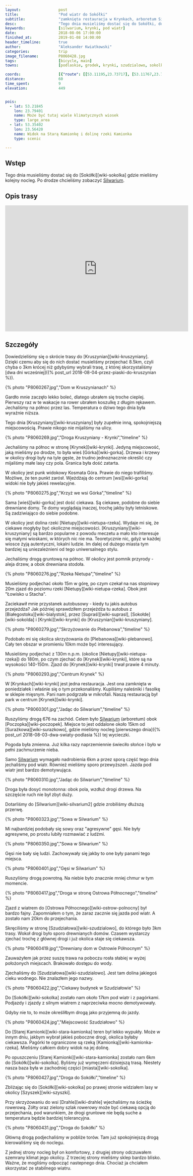 ```yaml
---
layout:                 post
title:                  "Pod wiatr do Sokółki"
subtitle:               "zamknięta restauracja w Krynkach, arboretum Silwarium i walka z wiatrem"
desc:                   "Tego dnia musieliśmy dostać się do Sokółki, do nowego noclegu. Niestety jak na złość tego dnia jechaliśmy prawie cały czas pod wiatr. Kruszyniany były wyludnione w porównaniu do dnia festiwalu. Mineliśmy dużo ciekawych wiosek oraz miejsc, które chętnie bym jeszcze raz zobaczył."
keywords:               [silwarium, krynki, pod wiatr]
date:                   2018-08-06 17:00:00
finished_at:            2019-01-08 14:00:00
header_timeline:        true
author:                 "Aleksander Kwiatkowski"
categories:             trip
image_filename:         P8060428.jpg
tags:                   [bicycle, main]
towns:                  [podlaskie, grodek, krynki, szudzialowo, sokolka]

coords:                 [{"route": [[53.11195,23.73717], [53.11767,23.75871], [53.14517,23.77863], [53.16545,23.79442], [53.16889,23.81107], [53.18520,23.81450], [53.19975,23.79811], [53.20049,23.78856], [53.20502,23.79088], [53.20533,23.79704], [53.21597,23.79710], [53.23362,23.79122], [53.25933,23.77878], [53.26428,23.77195], [53.26922,23.73721], [53.26944,23.67368], [53.26812,23.66556], [53.26602,23.63831], [53.26222,23.63741], [53.26605,23.63831], [53.26941,23.67372], [53.29940,23.65496], [53.30833,23.61827], [53.33821,23.60102], [53.35315,23.56531], [53.38708,23.54467], [53.40335,23.51223], [53.39465,23.47837], [53.39690,23.47691]], "type": "bicycle"}]
distance:               60
time_spent:             9
elevation:              449


pois:
  - lat: 53.21845
    lon: 23.79401
    name: Może być tutaj wiele klimatycznych wiosek
    type: large_area
  - lat: 53.35402
    lon: 23.56420  
    name: Widok na Starą Kamionkę i dolinę rzeki Kamionka
    type: scenic

---
```


[silvarium1]: http://atrakcjepodlasia.pl/atrakcje-turystyczne/silvarium-park-lesny-w-poczopku/
[silvarium2]: http://www.krynki.bialystok.lasy.gov.pl/silvarium1


## Wstęp

Tego dnia musieliśmy dostać się do [Sokółki][wiki-sokolka] gdzie mieliśmy kolejny
nocleg. Po drodze chcieliśmy zobaczyć [Silwarium][silvarium2].

## Opis trasy

<iframe height='405' width='590' frameborder='0' allowtransparency='true' scrolling='no' src='https://www.strava.com/activities/1754470627/embed/928fb5fb09489bcf3b526b2589559ea1e7986b35'></iframe>

## Szczegóły

Dowiedzieliśmy się o skrócie trasy do [Kruszynian][wiki-kruszyniany].
Dzięki czemu aby się do nich dostać musieliśmy przejechać 8.5km, czyli chyba o 3km
krócej niż gdybyśmy wybrali trasę, z której skorzystaliśmy
[dwa dni wcześniej]({% post_url 2018-08-04-przez-piaski-do-kruszynian %}).

{% photo "P8060267.jpg","Dom w Kruszynianach" %}

Gardło mnie zaczęło lekko boleć, dlatego ubrałem się troche cieplej.
Pierwszy raz w te wakacje na rower ubrałem koszulkę z długim rękawem.
Jechaliśmy na północ przez las. Temperatura o dziwo tego dnia była wyraźnie
niższa.

Tego dnia [Kruszyniany][wiki-kruszyniany] były zupełnie inną, spokojniejszą
miejscowością. Prawie nikogo nie mijaliśmy na ulicy.

{% photo "P8060269.jpg","Droga Kruszyniany - Krynki","timeline" %}

Jechaliśmy na północ w stronę [Krynek][wiki-krynki].
Jedyną miejscowość, jaką mieliśmy po drodze, to była wieś [Górka][wiki-gorka].
Drzewa i krzewy w okolicy drogi były na tyle
gęste, że trudno jednoznacznie określić czy mijaliśmy małe lasy czy pola.
Granica była dość zatarta.

W okolicy jest punk widokowy Kosmata Góra. Prawie do niego trafiliśmy.
Możliwe, że ten punkt zarósł. Wjeżdżają do centrum [wsi][wiki-gorka]
widoki nie były jakieś rewelacyjne.

{% photo "P8060275.jpg","Krzyż we wsi Górka","timeline" %}

Sama [wieś][wiki-gorka] jest dość ciekawa. Są ciekawe, podobne do siebie
drewniane domy. Te domy wyglądają inaczej, trochę jakby były letniskowe.
Są zadziwiająco do siebie podobne.

W okolicy jest dolina rzeki [Nietupy][wiki-nietupa-rzeka].
Wydaje mi się, że ciekawe mogłyby być okoliczne miejscowości.
[Kruszyniany][wiki-kruszyniany] są bardzo popularne z powodu meczetu a mało
kto interesuje się małymi wioskami, w których nic nie ma. Teoretycznie nic, gdyż
w każdej wiosce żyją autentyczni, lokalni ludzie. Im dalej od dużego miasta tym
bardziej są uniezależnieni od tego uniwersalnego stylu.

Jechaliśmy drogą gruntową na północ. W okolicy jest pomnik przyrody - aleja drzew,
a obok drewniana stodoła.

{% photo "P8060276.jpg","Rzeka Nietupa","timeline" %}

Musieliśmy podjechać około 15m w górę, po czym czekał na nas stopniowy 20m
zjazd do poziomu rzeki [Nietupy][wiki-nietupa-rzeka]. Obok jest "Łowisko u Stacha".

Zaciekawił mnie przystanek autobusowy - kiedy tu jakis autobus przejeżdża? Jak
później sprawdziłem przejeżdża tu autobus z [Białegostoku][wiki-bialystok],
przez [Supraśl][wiki-suprasl], [Sokołde][wiki-sokolda] i [Krynki][wiki-krynki]
do [Kruszynian][wiki-kruszyniany].

{% photo "P8060279.jpg","Skrzyżowanie do Plebanowa","timeline" %}

Podobało mi się okolica skrzyżowania do [Plebanowa][wiki-plebanowo].
Cały ten obszar w promieniu 10km może być interesujący.

Musieliśmy podjechać z 130m n.p.m. (okolice [Nietupy][wiki-nietupa-rzeka])
do 180m, po czym zjechać do [Krynek][wiki-krynki], które są na wysokości
140-150m. Zjazd do [Krynek][wiki-krynki] trwał prawie 4 minuty.

{% photo "P8060293.jpg","Centrum Krynek" %}

W [Krynkach][wiki-krynki] jest jedna restauracja. Jest ona zamknięta w poniedziałek
i właśnie się o tym przekonaliśmy. Kupiliśmy naleśniki i fasolkę w sklepie mięsnym.
Pani nam podgrzała w mikrofali.
Naszą restauracją był park w centrum [Krynek][wiki-krynki].

{% photo "P8060301.jpg","Jadąc do Silwarium","timeline" %}

Ruszyliśmy drogą 676 na zachód. Celem było [Silwarium][silvarium2] (arboretum)
obok [Poczopka][wiki-poczopek]. Miejsce to jest oddalone około 15km od
[Surażkowa][wiki-surazkowo], gdzie mieliśmy nocleg
[pierwszego dnia]({% post_url 2018-08-03-dwa-swiaty-podlasia %})
tej wycieczki.

Pogoda była zmienna. Już kilka razy naprzemiennie
świeciło słońce i było w pełni zachmurzenie nieba.

Samo [Silwarium][silvarium2] wymagało nadrobienia 6km
a przez sporą część tego dnia jechaliśmy pod wiatr. Również mieliśmy
sporo przewyższeń. Jazda pod wiatr jest bardzo demotywująca.

{% photo "P8060310.jpg","Jadąc do Silwarium","timeline" %}

Droga była dosyć monotonna: obok pola, wzdłuż drogi drzewa.
Na szczęście ruch nie był zbyt duży.

Dotarliśmy do [Silwarium][wiki-silvarium2] gdzie zrobiliśmy dłuższą przerwę.

{% photo "P8060323.jpg","Sowa w Silwarium" %}

Mi najbardziej podobały się sowy oraz "agresywne" gęsi. Nie były agresywne,
po prostu lubiły rozmawiać z ludźmi.

{% photo "P8060350.jpg","Sowa w Silwarium" %}

<!-- {% photo "P8060364.jpg","Jeden se stawów w Silwarium" %} -->

Gęsi nie bały się ludzi. Zachowywały się jakby to one były panami
tego miejsca.

{% photo "P8060401.jpg","Gęsi w Silwarium" %}

Ruszyliśmy drogą powrotną. Na niebie było znacznie mniej chmur w tym momencie.

{% photo "P8060417.jpg","Droga w stronę Ostrowa Północnego","timeline" %}

Zjazd z wiatrem do [Ostrowa Północnego][wiki-ostrow-polnocny] był bardzo fajny.
Zapomniałem o tym, że zaraz zacznie się jazda pod wiatr. A zostało nam 20km
do przejechania.

Skręciliśmy w stronę [Szudziałowa][wiki-szudzialowo], do którego było
3km trasy. Wokoł drogi było sporo drewnianych domów. Czasem wystarczy zjechać
trochę z głównej drogi i już okolica staje się ciekawsza.

{% photo "P8060419.jpg","Drewniany dom w Ostrowie Północnym" %}

Zauważyłem jak przez suszę trawa na poboczu rosła słabiej w wyżej położonych miejscach.
Brakowało dostępu do wody.

Zjechaliśmy do [Szudziałowa][wiki-szudzialowo]. Jest tam dolina jakiegoś cieku
wodnego. Nie znalazłem jego nazwy.

{% photo "P8060422.jpg","Ciekawy budynek w Szudziałowie" %}

Do [Sokółki][wiki-sokolka] zostało nam około 17km pod wiatr i z pagórkami.
Podjazdy i zjazdy z silnym wiatrem z naprzeciwka mocno demotywowały.

Gdyby nie to, to może określiłbym drogą jako przyjemną do jazdy.

{% photo "P8060424.jpg","Miejscowość Szudziałowo" %}

Do [Starej Kamionki][wiki-stara-kamionka] teren był lekko wypukły. Może w innym
dniu, jakbym wybrał jakieś poboczne drogi, okolica byłaby ciekawsza.
Pagórki te ograniczone są rzeką [Kamionką][wiki-kamionka-rzeka]. Mieliśmy całkiem
dobry widok na jej dolinę.

Po opuszczeniu [Starej Kamionki][wiki-stara-kamionka] zostało nam 6km do
[Sokółki][wiki-sokolka]. Byliśmy już wymęczeni dzisiejszą trasą.
Niestety nasza baza była w zachodniej części [miasta][wiki-sokolka].

{% photo "P8060427.jpg","Droga do Sokółki","timeline" %}

Zbliżając się do [Sokółki][wiki-sokolka] po prawej stronie widziałem
lasy w okolicy [Szyszek][wiki-szyszki].

Przy skrzyżowaniu do wsi [Drahle][wiki-drahle] wjechaliśmy na ścieżkę rowerową.
Zółty oraz zielony szlak rowerowy może być ciekawą opcją do przejechania,
pod warunkiem, że drogi gruntowe nie będą suche a temperatura będzie bardziej
tolerancyjna.

{% photo "P8060431.jpg","Droga do Sokółki" %}

Główną drogą podjechaliśmy w pobliże torów. Tam już spokojniejszą drogą
kierowaliśmy się do noclegu.

Z jednej strony nocleg był on komfortowy, z drugiej strony odczuwałem szemrany klimat
jego okolicy.
Z trzeciej strony mieliśmy sklep bardzo blisko. Ważne, że mogliśmy odpocząć nastepnego dnia.
Chociaż ja chciałem skorzystać ze stabilnego wiatru.
